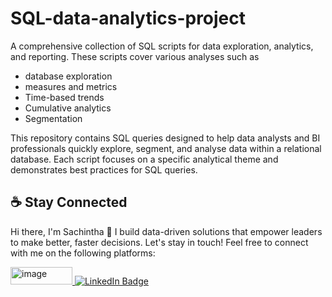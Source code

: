 # SQL-data-analytics-project

A comprehensive collection of SQL scripts for data exploration, analytics, and reporting. These scripts cover various analyses such as 
- database exploration
- measures and metrics
- Time-based trends
- Cumulative analytics
- Segmentation

This repository contains SQL queries designed to help data analysts and BI professionals quickly explore, segment, and analyse data within a relational database. Each script focuses on a specific analytical theme and demonstrates best practices for SQL queries.

☕ Stay Connected
-------

Hi there, I'm Sachintha 👋
I build data-driven solutions that empower leaders to make better, faster decisions. Let's stay in touch! Feel free to connect with me on the following platforms:


<div id="badges">
  <a href="https://medium.com/@BI.Diaries">
    <img width="99" height="28" alt="image" src="https://github.com/user-attachments/assets/887aad7f-412c-45dc-8557-646cc9473f2a" />
  </a>
  <a href="https://www.linkedin.com/in/sachintha-kahawewithana/">
    <img src="https://img.shields.io/badge/LinkedIn-blue?style=for-the-badge&logo=linkedin&logoColor=white" alt="LinkedIn Badge"/>
  </a>
</div>

